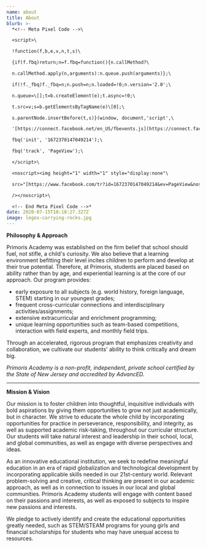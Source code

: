 ```yaml
---
name: about
title: About
blurb: >-
  *<!-- Meta Pixel Code -->\

  <script>\

  !function(f,b,e,v,n,t,s)\

  {if(f.fbq)return;n=f.fbq=​function(){n.callMethod?\

  n.callMethod.apply(n,​arguments):n.queue.push(​arguments)};\

  if(!f._fbq)f._fbq=n;n.push=n;​n.loaded=!0;n.version='2.0';\

  n.queue=\[];t=b.createElement(​e);t.async=!0;\

  t.src=v;s=b.​getElementsByTagName(e)\[0];\

  s.parentNode.insertBefore(t,s)​}(window, document,'script',\

  '[https://connect.facebook.net/​en_US/fbevents.js](https://connect.facebook.net/en_US/fbevents.js)');\

  fbq('init', '1672370147049214');\

  fbq('track', 'PageView');\

  </script>\

  <noscript><img height="1" width="1" style="display:none"\

  src="[https://www.facebook.com/​tr?id=1672370147049214&ev=​PageView&noscript=1](https://www.facebook.com/tr?id=1672370147049214&ev=PageView&noscript=1)"\

  /></noscript>\

  <!-- End Meta Pixel Code -->*
date: 2020-07-15T18:18:27.327Z
image: legos-carrying-rocks.jpg
---
```

**Philosophy & Approach**

<p>Primoris Academy was established on the firm belief that school should fuel, not stifle, a child's curiosity. We also believe that a learning environment befitting their level incites children to perform and develop at their true potential. Therefore, at Primoris, students are placed based on ability rather than by age, and experiential learning is at the core of our approach. Our program provides:

* early exposure to all subjects (e.g. world history, foreign language, STEM) starting in our youngest grades;
* frequent cross-curricular connections and interdisciplinary activities/assignments;
* extensive extracurricular and enrichment programming;
* unique learning opportunities such as team-based competitions, interaction with field experts, and monthly field trips.

Through an accelerated, rigorous program that emphasizes creativity and collaboration, we cultivate our students' ability to think critically and dream big.

*Primoris Academy is a non-profit, independent, private school certified by the State of New Jersey and accredited by AdvancED.* </p>

- - -

**Mission & Vision**

</p>Our mission is to foster children into thoughtful, inquisitive individuals with bold aspirations by giving them opportunities to grow not just academically, but in character.  We strive to educate the whole child by incorporating opportunities for practice in perseverance, responsibility, and integrity, as well as supported academic risk-taking, throughout our curricular structure. Our students will take natural interest and leadership in their school, local, and global communities, as well as engage with diverse perspectives and ideas.

As an innovative educational institution, we seek to redefine meaningful education in an era of rapid globalization and technological development by incorporating applicable skills needed in our 21st-century world. Relevant problem-solving and creative, critical thinking are present in our academic approach, as well as in connection to issues in our local and global communities. Primoris Academy students will engage with content based on their passions and interests, as well as exposed to subjects to inspire new passions and interests. 

We pledge to actively identify and create the educational opportunities greatly needed, such as STEM/STEAM programs for young girls and financial scholarships for students who may have unequal access to resources.</p>